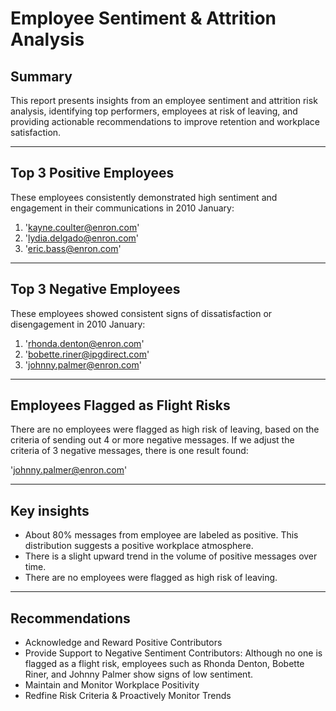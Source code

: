 # Employee Sentiment & Attrition Analysis

## Summary

This report presents insights from an employee sentiment and attrition risk analysis, identifying top performers, employees at risk of leaving, and providing actionable recommendations to improve retention and workplace satisfaction.

---

## Top 3 Positive Employees

These employees consistently demonstrated high sentiment and engagement in their communications in 2010 January:

1. 'kayne.coulter@enron.com'
2. 'lydia.delgado@enron.com'
3. 'eric.bass@enron.com'
---

## Top 3 Negative Employees

These employees showed consistent signs of dissatisfaction or disengagement in 2010 January:

1. 'rhonda.denton@enron.com'
2. 'bobette.riner@ipgdirect.com'
3. 'johnny.palmer@enron.com'

---

## Employees Flagged as Flight Risks

There are no employees were flagged as high risk of leaving, based on the criteria of sending out 4 or more negative messages.
If we adjust the criteria of 3 negative messages, there is one result found:

'johnny.palmer@enron.com'

---

## Key insights
- About 80% messages from employee are labeled as positive. This distribution suggests a positive workplace atmosphere.
- There is a slight upward trend in the volume of positive messages over time.
- There are no employees were flagged as high risk of leaving.

---

## Recommendations
- Acknowledge and Reward Positive Contributors
- Provide Support to Negative Sentiment Contributors:
    Although no one is flagged as a flight risk, employees such as Rhonda Denton, Bobette Riner, and Johnny Palmer show signs of low sentiment.
- Maintain and Monitor Workplace Positivity
- Redfine Risk Criteria & Proactively Monitor Trends
